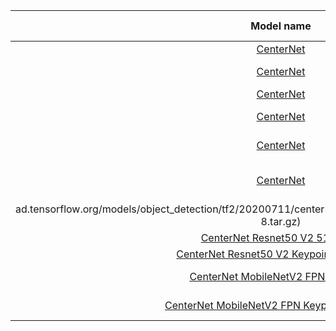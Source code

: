 | Model name     | Backbone            | Size        | Speed (ms) | COCO mAP | Outputs | Training Resources |
|:---------------:|:--------------------:|:----------------------------------------------------------------:|:------------------------------------------------------------------------: | :--------: | :----------: | :--------------------: |
|[CenterNet](http://download.tensorflow.org/models/object_detection/tf2/20200713/centernet_hg104_512x512_coco17_tpu-8.tar.gz) | [HourGlass104] | [512x512]                 | 70         | 41.9           | Boxes |  TPU-8 |
|[CenterNet](http://download.tensorflow.org/models/object_detection/tf2/20200711/centernet_hg104_512x512_kpts_coco17_tpu-32.tar.gz)  | [HourGlass104_ Keypoints] | [512x512]   | 76         | 40.0/61.4           | Boxes/Keypoints |  TPU-32 |
|[CenterNet](http://download.tensorflow.org/models/object_detection/tf2/20200713/centernet_hg104_1024x1024_coco17_tpu-32.tar.gz) | [HourGlass104] | [1024x1024] | 197       | 44.5           | Boxes |  TPU-32 |
|[CenterNet](http://download.tensorflow.org/models/object_detection/tf2/20200711/centernet_hg104_1024x1024_kpts_coco17_tpu-32.tar.gz) | [HourGlass104_ Keypoints] | [1024x1024] |  211       | 42.8/64.5          | Boxes/Keypoints |  TPU-32 |
|[CenterNet](http://download.tensorflow.org/models/object_detection/tf2/20200711/centernet_resnet50_v1_fpn_512x512_coco17_tpu-8.tar.gz) | [Resnet50 V1 FPN ] | [512x512] | 27         | 31.2           | Boxes|  TPU-8 |
|[CenterNet](http://download.tensorflow.org/models/object_detection/tf2/20200711/centernet_resnet50_v1_fpn_512x512_kpts_coco17_tpu-8.tar.gz) | [Resnet50 V1 FPN_Keypoints ] | [512x512] | 27         | 31.2           | Boxes|  TPU-8 |
ad.tensorflow.org/models/object_detection/tf2/20200711/centernet_resnet101_v1_fpn_512x512_coco17_tpu-8.tar.gz) | Resnet101 V1 FPN | 512x512 | 34 | 34.2 | Boxes |
|[CenterNet Resnet50 V2 512x512](http://download.tensorflow.org/models/object_detection/tf2/20200711/centernet_resnet50_v2_512x512_coco17_tpu-8.tar.gz) | Resnet50 V2 | 512x512 | 27 | 29.5 | Boxes |TPU-8 |
|[CenterNet Resnet50 V2 Keypoints 512x512](http://download.tensorflow.org/models/object_detection/tf2/20200711/centernet_resnet50_v2_512x512_kpts_coco17_tpu-8.tar.gz) | Resnet50 V2 | 512x512 | 30 | 27.6/48.2 | Boxes/Keypoints |TPU-8 |
|[CenterNet MobileNetV2 FPN 512x512](http://download.tensorflow.org/models/object_detection/tf2/20210210/centernet_mobilenetv2fpn_512x512_coco17_od.tar.gz) | MobileNetV2 FPN | 512x512 | 6 | 23.4 | Boxes |
|[CenterNet MobileNetV2 FPN Keypoints 512x512](http://download.tensorflow.org/models/object_detection/tf2/20210210/centernet_mobilenetv2fpn_512x512_coco17_kpts.tar.gz) | MobileNetV2 FPN | 512x512 | 6 | 41.7 | Keypoints |
